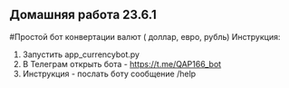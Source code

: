 ## Домашняя работа 23.6.1
#Простой бот конвертации валют ( доллар, евро, рубль)
Инструкция:
1. Запустить app_currencybot.py
2. В Телеграм открыть бота -  https://t.me/QAP166_bot
3. Инструкция - послать боту сообщение /help
